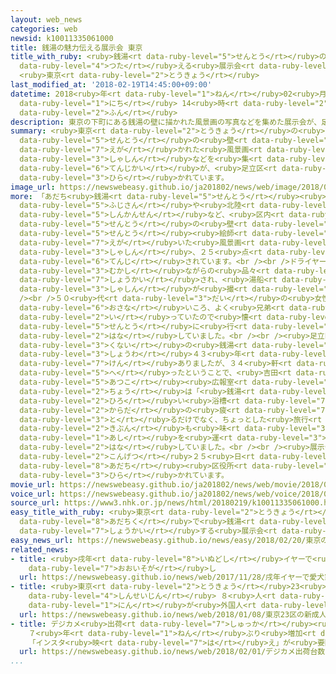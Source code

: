 ```yaml
---
layout: web_news
categories: web
newsid: k10011335061000
title: 銭湯の魅力伝える展示会 東京
title_with_ruby: <ruby>銭湯<rt data-ruby-level="5">せんとう</rt></ruby>の<ruby>魅力<rt data-ruby-level="7">みりょく</rt></ruby><ruby>伝<rt
  data-ruby-level="4">つた</rt></ruby>える<ruby>展示会<rt data-ruby-level="6">てんじかい</rt></ruby>
  <ruby>東京<rt data-ruby-level="2">とうきょう</rt></ruby>
last_modified_at: '2018-02-19T14:45:00+09:00'
datetime: 2018<ruby>年<rt data-ruby-level="1">ねん</rt></ruby>02<ruby>月<rt data-ruby-level="1">がつ</rt></ruby>19<ruby>日<rt
  data-ruby-level="1">にち</rt></ruby> 14<ruby>時<rt data-ruby-level="2">じ</rt></ruby>45<ruby>分<rt
  data-ruby-level="2">ふん</rt></ruby>
description: 東京の下町にある銭湯の壁に描かれた風景画の写真などを集めた展示会が、足立区で開かれています。
summary: <ruby>東京<rt data-ruby-level="2">とうきょう</rt></ruby>の<ruby>下町<rt data-ruby-level="1">したまち</rt></ruby>にある<ruby>銭湯<rt
  data-ruby-level="5">せんとう</rt></ruby>の<ruby>壁<rt data-ruby-level="7">かべ</rt></ruby>に<ruby>描<rt
  data-ruby-level="7">えが</rt></ruby>かれた<ruby>風景画<rt data-ruby-level="4">ふうけいが</rt></ruby>の<ruby>写真<rt
  data-ruby-level="3">しゃしん</rt></ruby>などを<ruby>集<rt data-ruby-level="3">あつ</rt></ruby>めた<ruby>展示会<rt
  data-ruby-level="6">てんじかい</rt></ruby>が、<ruby>足立区<rt data-ruby-level="8">あだちく</rt></ruby>で<ruby>開<rt
  data-ruby-level="3">ひら</rt></ruby>かれています。
image_url: https://newswebeasy.github.io/ja201802/news/web/image/2018/02/19/K10011335061_1802191418_1802191445_01_03.jpg
more: 「あだち<ruby>銭湯<rt data-ruby-level="5">せんとう</rt></ruby><ruby>展<rt data-ruby-level="6">てん</rt></ruby>」には、<ruby>富士山<rt
  data-ruby-level="5">ふじさん</rt></ruby>や<ruby>北陸<rt data-ruby-level="4">ほくりく</rt></ruby><ruby>新幹線<rt
  data-ruby-level="5">しんかんせん</rt></ruby>など、<ruby>区内<rt data-ruby-level="3">くない</rt></ruby>の<ruby>銭湯<rt
  data-ruby-level="5">せんとう</rt></ruby>の<ruby>壁<rt data-ruby-level="7">かべ</rt></ruby>に「<ruby>銭湯<rt
  data-ruby-level="5">せんとう</rt></ruby><ruby>絵師<rt data-ruby-level="5">えし</rt></ruby>」らが<ruby>描<rt
  data-ruby-level="7">えが</rt></ruby>いた<ruby>風景画<rt data-ruby-level="4">ふうけいが</rt></ruby>の<ruby>写真<rt
  data-ruby-level="3">しゃしん</rt></ruby>、２５<ruby>点<rt data-ruby-level="2">てん</rt></ruby>が<ruby>展示<rt
  data-ruby-level="6">てんじ</rt></ruby>されています。<br /><br />ドライヤーつきのいすや<ruby>体重計<rt data-ruby-level="3">たいじゅうけい</rt></ruby>など<ruby>昔<rt
  data-ruby-level="3">むかし</rt></ruby>ながらの<ruby>品々<rt data-ruby-level="3">しなじな</rt></ruby>も<ruby>紹介<rt
  data-ruby-level="7">しょうかい</rt></ruby>され、<ruby>湯船<rt data-ruby-level="3">ゆぶね</rt></ruby>につかっているように<ruby>写真<rt
  data-ruby-level="3">しゃしん</rt></ruby>が<ruby>撮<rt data-ruby-level="7">と</rt></ruby>れるコーナーもあります。<br
  /><br />５０<ruby>代<rt data-ruby-level="3">だい</rt></ruby>の<ruby>女性<rt data-ruby-level="5">じょせい</rt></ruby>は「<ruby>幼<rt
  data-ruby-level="6">おさな</rt></ruby>いころ、よく<ruby>兄弟<rt data-ruby-level="2">きょうだい</rt></ruby>で<ruby>行<rt
  data-ruby-level="2">い</rt></ruby>っていたので<ruby>懐<rt data-ruby-level="7">なつ</rt></ruby>かしいです。また<ruby>銭湯<rt
  data-ruby-level="5">せんとう</rt></ruby>に<ruby>行<rt data-ruby-level="2">い</rt></ruby>ってみたくなりました」と<ruby>話<rt
  data-ruby-level="2">はな</rt></ruby>していました。<br /><br /><ruby>足立区<rt data-ruby-level="8">あだちく</rt></ruby>によりますと、<ruby>区内<rt
  data-ruby-level="3">くない</rt></ruby>の<ruby>銭湯<rt data-ruby-level="5">せんとう</rt></ruby>は、<ruby>昭和<rt
  data-ruby-level="3">しょうわ</rt></ruby>４３<ruby>年<rt data-ruby-level="1">ねん</rt></ruby>には１５８<ruby>軒<rt
  data-ruby-level="7">けん</rt></ruby>ありましたが、３４<ruby>軒<rt data-ruby-level="7">けん</rt></ruby>まで<ruby>減<rt
  data-ruby-level="5">へ</rt></ruby>ったということで、<ruby>吉田<rt data-ruby-level="8">よしだ</rt></ruby><ruby>厚子<rt
  data-ruby-level="5">あつこ</rt></ruby><ruby>広報室<rt data-ruby-level="5">こうほうしつ</rt></ruby><ruby>長<rt
  data-ruby-level="2">ちょう</rt></ruby>は「<ruby>銭湯<rt data-ruby-level="5">せんとう</rt></ruby>は<ruby>広<rt
  data-ruby-level="2">ひろ</rt></ruby>い<ruby>浴槽<rt data-ruby-level="7">よくそう</rt></ruby>で<ruby>体<rt
  data-ruby-level="2">からだ</rt></ruby>の<ruby>疲<rt data-ruby-level="7">つか</rt></ruby>れを<ruby>取<rt
  data-ruby-level="3">と</rt></ruby>るだけでなく、ちょっとした<ruby>旅行<rt data-ruby-level="3">りょこう</rt></ruby><ruby>気分<rt
  data-ruby-level="2">きぶん</rt></ruby>も<ruby>味<rt data-ruby-level="3">あじ</rt></ruby>わえるのでぜひ<ruby>足<rt
  data-ruby-level="1">あし</rt></ruby>を<ruby>運<rt data-ruby-level="3">はこ</rt></ruby>んでもらいたい」と<ruby>話<rt
  data-ruby-level="2">はな</rt></ruby>していました。<br /><br /><ruby>展示会<rt data-ruby-level="6">てんじかい</rt></ruby>は、<ruby>今月<rt
  data-ruby-level="2">こんげつ</rt></ruby>２５<ruby>日<rt data-ruby-level="1">にち</rt></ruby>まで<ruby>足立<rt
  data-ruby-level="8">あだち</rt></ruby><ruby>区役所<rt data-ruby-level="3">くやくしょ</rt></ruby>で<ruby>開<rt
  data-ruby-level="3">ひら</rt></ruby>かれています。
movie_url: https://newswebeasy.github.io/ja201802/news/web/movie/2018/02/19/k10011335061_201802191418_201802191418.mp4
voice_url: https://newswebeasy.github.io/ja201802/news/web/voice/2018/02/19/k10011335061_201802191418_201802191418.mp3
source_url: https://www3.nhk.or.jp/news/html/20180219/k10011335061000.html
easy_title_with_ruby: <ruby>東京<rt data-ruby-level="2">とうきょう</rt></ruby>の<ruby>足立区<rt
  data-ruby-level="8">あだちく</rt></ruby>で<ruby>銭湯<rt data-ruby-level="5">せんとう</rt></ruby>のよさを<ruby>紹介<rt
  data-ruby-level="7">しょうかい</rt></ruby>する<ruby>展示会<rt data-ruby-level="6">てんじかい</rt></ruby>
easy_news_url: https://newswebeasy.github.io/news/easy/2018/02/20/東京の足立区で銭湯のよさを紹介する展示会
related_news:
- title: <ruby>戌年<rt data-ruby-level="8">いぬどし</rt></ruby>イヤーで<ruby>愛犬家<rt data-ruby-level="4">あいけんか</rt></ruby>も<ruby>大忙<rt
    data-ruby-level="7">おおいそが</rt></ruby>し
  url: https://newswebeasy.github.io/news/web/2017/11/28/戌年イヤーで愛犬家も大忙し
- title: <ruby>東京<rt data-ruby-level="2">とうきょう</rt></ruby>23<ruby>区<rt data-ruby-level="3">く</rt></ruby>の<ruby>新成人<rt
    data-ruby-level="4">しんせいじん</rt></ruby> ８<ruby>人<rt data-ruby-level="1">にん</rt></ruby>に１<ruby>人<rt
    data-ruby-level="1">にん</rt></ruby>が<ruby>外国人<rt data-ruby-level="2">がいこくじん</rt></ruby>
  url: https://newswebeasy.github.io/news/web/2018/01/08/東京23区の新成人-8人に1人が外国人
- title: デジカメ<ruby>出荷<rt data-ruby-level="7">しゅっか</rt></ruby><ruby>台数<rt data-ruby-level="2">だいすう</rt></ruby>
    ７<ruby>年<rt data-ruby-level="1">ねん</rt></ruby>ぶり<ruby>増加<rt data-ruby-level="5">ぞうか</rt></ruby>
    「インスタ<ruby>映<rt data-ruby-level="7">は</rt></ruby>え」が<ruby>要因<rt data-ruby-level="5">よういん</rt></ruby>か
  url: https://newswebeasy.github.io/news/web/2018/02/01/デジカメ出荷台数-7年ぶり増加-インスタ映えが要因か
...
```


